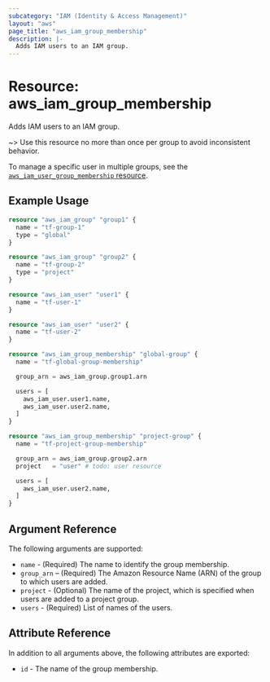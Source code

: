```yaml
---
subcategory: "IAM (Identity & Access Management)"
layout: "aws"
page_title: "aws_iam_group_membership"
description: |-
  Adds IAM users to an IAM group.
---
```


# Resource: aws_iam_group_membership

Adds IAM users to an IAM group.

~> Use this resource no more than once per group to avoid inconsistent behavior.

To manage a specific user in multiple groups, see the [`aws_iam_user_group_membership` resource](iam_user_group_membership.html.markdown).

## Example Usage

```terraform
resource "aws_iam_group" "group1" {
  name = "tf-group-1"
  type = "global"
}

resource "aws_iam_group" "group2" {
  name = "tf-group-2"
  type = "project"
}

resource "aws_iam_user" "user1" {
  name = "tf-user-1"
}

resource "aws_iam_user" "user2" {
  name = "tf-user-2"
}

resource "aws_iam_group_membership" "global-group" {
  name = "tf-global-group-membership"

  group_arn = aws_iam_group.group1.arn

  users = [
    aws_iam_user.user1.name,
    aws_iam_user.user2.name,
  ]
}

resource "aws_iam_group_membership" "project-group" {
  name = "tf-project-group-membership"

  group_arn = aws_iam_group.group2.arn
  project   = "user" # todo: user resource

  users = [
    aws_iam_user.user2.name,
  ]
}
```

## Argument Reference

The following arguments are supported:

* `name` - (Required) The name to identify the group membership.
* `group_arn` – (Required) The Amazon Resource Name (ARN) of the group to which users are added.
* `project` - (Optional) The name of the project, which is specified when users are added to a project group.
* `users` - (Required) List of names of the users.

## Attribute Reference

In addition to all arguments above, the following attributes are exported:

* `id` - The name of the group membership.

